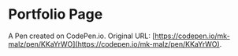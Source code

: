 # Portfolio Page

A Pen created on CodePen.io. Original URL: [https://codepen.io/mk-malz/pen/KKaYrWO](https://codepen.io/mk-malz/pen/KKaYrWO).


